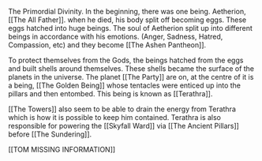 The Primordial Divinity. In the beginning, there was one being. Aetherion, [[The All Father]]. when he died, his body split off becoming eggs. These eggs hatched into huge beings. The soul of Aetherion split up into different beings in accordance with his emotions. (Anger, Sadness, Hatred, Compassion, etc) and they become [[The Ashen Pantheon]].

To protect themselves from the Gods, the beings hatched from the eggs and built shells around themselves. These shells became the surface of the planets in the universe. The planet [[The Party]] are on, at the centre of it is a being, [[The Golden Being]] whose tentacles were enticed up into the pillars and then entombed. This being is known as [[Terathra]].

[[The Towers]] also seem to be able to drain the energy from Terathra which is how it is possible to keep him contained. Terathra is also responsible for powering the [[Skyfall Ward]] via [[The Ancient Pillars]] before [[The Sundering]].

[[TOM MISSING INFORMATION]] 